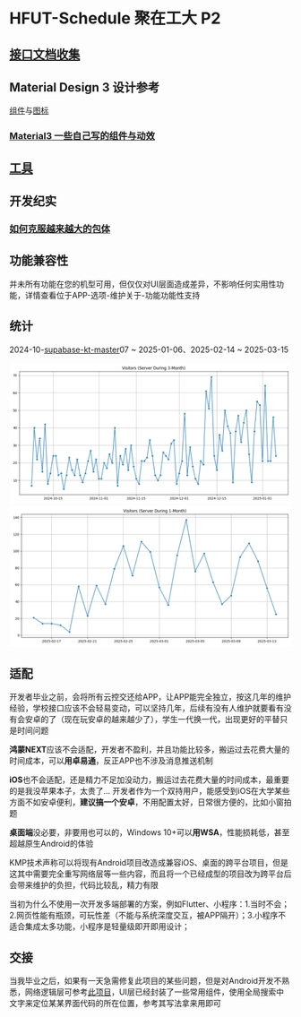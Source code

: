 # HFUT-Schedule 聚在工大 P2
## [接口文档收集](/docs/API.md)

## Material Design 3 设计参考 
[组件](https://m3.material.io/)与[图标](https://fonts.google.com/icons)

### [Material3 一些自己写的组件与动效](/src/material3)

## [工具](/tools)

## 开发纪实
### [如何克服越来越大的包体](/docs/ARTICLE.md)

## 功能兼容性
并未所有功能在您的机型可用，但仅仅对UI层面造成差异，不影响任何实用性功能，详情查看位于APP-选项-维护关于-功能功能性支持

## 统计
2024-10-[supabase-kt-master](../../../../Github/Android/supabase-kt-master)07 ~ 2025-01-06、2025-02-14 ~ 2025-03-15

![visitsChart](/src/img/visitsChart.png)
![visitsChart2](/src/img/visitsChart_2.png)

## 适配

开发者毕业之前，会将所有云控交还给APP，让APP能完全独立，按这几年的维护经验，学校接口应该不会轻易变动，可以坚持几年，后续有没有人维护就要看有没有会安卓的了（现在玩安卓的越来越少了），学生一代换一代，出现更好的平替只是时间问题

**鸿蒙NEXT**应该不会适配，开发者不盈利，并且功能比较多，搬运过去花费大量的时间成本，可以**用卓易通**，反正APP也不涉及消息推送机制

**iOS**也不会适配，还是精力不足加没动力，搬运过去花费大量的时间成本，最重要的是我没苹果本子，太贵了... 开发者作为一个双持用户，能感受到iOS在大学某些方面不如安卓便利，**建议搞一个安卓**，不用配置太好，日常很方便的，比如小窗拍题

**桌面端**没必要，非要用也可以的，Windows 10+可以**用WSA**，性能损耗低，甚至超越原生Android的体验

KMP技术声称可以将现有Android项目改造成兼容iOS、桌面的跨平台项目，但是这其中需要完全重写网络层等一些内容，而且将一个已经成型的项目改为跨平台后会带来维护的负担，代码比较乱，精力有限

当初为什么不使用一次开发多端部署的方案，例如Flutter、小程序：1.当时不会；2.网页性能有瓶颈，可玩性差（不能与系统深度交互，被APP隔开）；3.小程序不适合集成太多功能，小程序是轻量级即开即用设计；

## 交接
当我毕业之后，如果有一天急需修复此项目的某些问题，但是对Android开发不熟悉，网络逻辑层可参考[此项目](https://github.com/Chiu-xaH/My-Standard-Android-Network)，UI层已经封装了一些常用组件，使用全局搜索中文字来定位某某界面代码的所在位置，参考其写法拿来用即可


